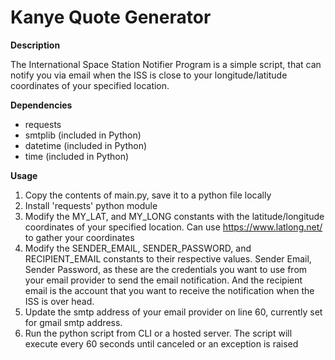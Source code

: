 # Kanye Quote Generator


**Description**

The International Space Station Notifier Program is a simple script, that can notify you via email when the ISS is
close to your longitude/latitude coordinates of your specified location. 

**Dependencies**

* requests <br>
* smtplib (included in Python) <br>
* datetime (included in Python) <br>
* time (included in Python) <br>

**Usage**

1. Copy the contents of main.py, save it to a python file locally
2. Install 'requests' python module
3. Modify the MY_LAT, and MY_LONG constants with the latitude/longitude coordinates of your specified location. Can use https://www.latlong.net/ to gather your coordinates
4. Modify the SENDER_EMAIL, SENDER_PASSWORD, and RECIPIENT_EMAIL constants to their respective values. Sender Email, Sender Password, as these are the credentials you want
to use from your email provider to send the email notification. And the recipient email is the account that you want to receive the notification when the ISS is over head.
5. Update the smtp address of your email provider on line 60, currently set for gmail smtp address.
6. Run the python script from CLI or a hosted server. The script will execute every 60 seconds until canceled or an exception is raised
